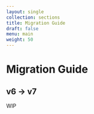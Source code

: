 ```yaml
---
layout: single
collection: sections
title: Migration Guide
draft: false
menu: main
weight: 50
---
```


# Migration Guide

## v6 &rarr; v7

WIP
